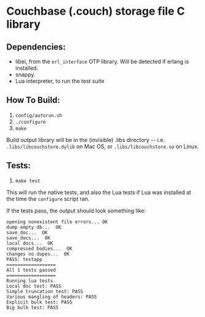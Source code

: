 # Couchbase (.couch) storage file C library

## Dependencies:
 
 * libei, from the `erl_interface` OTP library. Will be detected if erlang is installed.
 * snappy.
 * Lua interpreter, to run the test suite

## How To Build:

 1. `config/autorun.sh`
 2. `./configure`
 3. `make`

Build output library will be in the (invisible) .libs directory -- i.e. `.libs/libcouchstore.dylib` on Mac OS, or `.libs/libcouchstore.so` on Linux.

## Tests:

 1. `make test`

This will run the native tests, and also the Lua tests if Lua was installed at the time the `configure` script ran.

If the tests pass, the output should look something like:

	opening nonexistent file errors... OK
	dump empty db...  OK
	save_doc...  OK
	save_docs...  OK
	local docs...  OK
	compressed bodies...  OK
	changes no dupes...  OK
	PASS: testapp
	==================
	All 1 tests passed
	==================
	Running lua tests.
	Local doc test: PASS
	Simple truncation test: PASS
	Various mangling of headers: PASS
	Explicit bulk test: PASS
	Big bulk test: PASS
